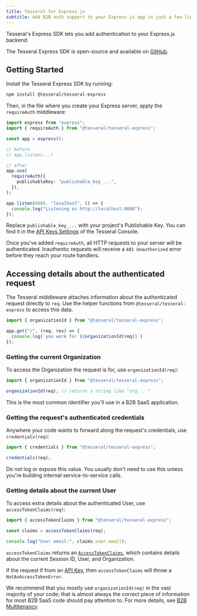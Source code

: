 ```yaml
---
title: Tesseral for Express.js
subtitle: Add B2B auth support to your Express.js app in just a few lines of code.
---
```


Tesseral's Express SDK lets you add authentication to your Express.js backend.

The Tesseral Express SDK is open-source and available on
[GitHub](https://github.com/tesseral-labs/tesseral-sdk-express).

## Getting Started

Install the Tesseral Express SDK by running:

```bash
npm install @tesseral/tesseral-express
```

Then, in the file where you create your Express server, apply the `requireAuth` middleware:

```ts
import express from "express";
import { requireAuth } from "@tesseral/tesseral-express";

const app = express();

// before
// app.listen(...)

// after
app.use(
  requireAuth({
    publishableKey: "publishable_key_...",
  }),
);

app.listen(8080, "localhost", () => {
  console.log("Listening on http://localhost:8080");
});
```

Replace `publishable_key_...` with your project's Publishable Key. You can find
it in the [API Keys
Settings](https://console.tesseral.com/project-settings/api-keys) of the
Tesseral Console.

Once you've added `requireAuth`, all HTTP requests to your server will be
authenticated. Inauthentic requests will receive a `401 Unauthorized` error
before they reach your route handlers.

## Accessing details about the authenticated request

The Tesseral middleware attaches information about the authenticated request
directly to `req`. Use the helper functions from `@tesseral/tesseral-express` to
access this data.

```ts
import { organizationId } from "@tesseral/tesseral-express";

app.get("/", (req, res) => {
  console.log(`you work for ${organizationId(req)}`)
});
```

### Getting the current Organization

To access the Organization the request is for, use `organizationId(req)`:

```ts
import { organizationId } from "@tesseral/tesseral-express";

organizationId(req); // returns a string like "org_..."
```

This is the most common identifier you'll use in a B2B SaaS application.

### Getting the request's authenticated credentials

Anywhere your code wants to forward along the request's credentials, use
`credentials(req)`:

```ts
import { credentials } from "@tesseral/tesseral-express";

credentials(req);
```

Do not log or expose this value. You usually don't need to use this unless
you're building internal service-to-service calls.

### Getting details about the current User

To access extra details about the authenticated User, use
`accessTokenClaims(req)`:

```ts
import { accessTokenClaims } from "@tesseral/tesseral-express";

const claims = accessTokenClaims(req);

console.log("User email:", claims.user.email);
```

`accessTokenClaims` returns an
[`AccessTokenClaims`](https://github.com/tesseral-labs/tesseral-sdk-node/blob/master/src/api/types/AccessTokenClaims.ts),
which contains details about the current Session ID, User, and Organization.

If the request if from an [API Key](/docs/features/managed-api-keys), then
`accessTokenClaims` will throw a `NotAnAccessTokenError`.

We recommend that you mostly use `organizationId(req)` in the vast majority of
your code; that is almost always the correct piece of information for most B2B
SaaS code should pay attention to. For more details, see [B2B
Multitenancy](/docs/features/b2b-multitenancy).
